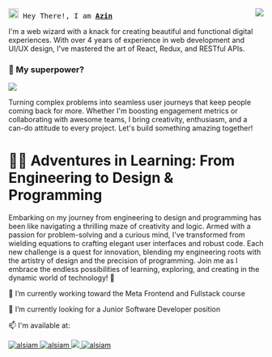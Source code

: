 <!--
**azinmbd/azinmbd** is a ✨ _special_ ✨ repository because its `README.md` (this file) appears on your GitHub profile.

Here are some ideas to get you started:

- 🔭 I’m currently working on ...
- 🌱 I’m currently learning ...
- 👯 I’m looking to collaborate on ...
- 🤔 I’m looking for help with ...
- 💬 Ask me about ...
- 📫 How to reach me: ...
- 😄 Pronouns: ...
- ⚡ Fun fact: ...
-->


<div >
  <samp align="left">
    <img src="https://raw.githubusercontent.com/MartinHeinz/MartinHeinz/master/wave.gif" width="20px"> Hey There!, I am
    <b><a target="_blank" href="https://azinmobed.com">Azin</a></b>
  </samp>
  <img align="right" src="https://komarev.com/ghpvc/?username=azinmbd&label=Visitors&color=8A2BE2&style=for-the-badge" />
</div>






I'm a web wizard with a knack for creating beautiful and functional digital experiences. With over 4 years of experience in web development and UI/UX design, I've mastered the art of React, Redux, and RESTful APIs. 

<h3 align="left">
  👯 My superpower? 
</h3>

<img src="/assets/images/horizontal-divider-gradient.gif">

Turning complex problems into seamless user journeys that keep people coming back for more. Whether I'm boosting engagement metrics or collaborating with awesome teams, I bring creativity, enthusiasm, and a can-do attitude to every project. Let's build something amazing together!

# 👩‍🎓 Adventures in Learning: From Engineering to Design & Programming
Embarking on my journey from engineering to design and programming has been like navigating a thrilling maze of creativity and logic. Armed with a passion for problem-solving and a curious mind, I've transformed from wielding equations to crafting elegant user interfaces and robust code. Each new challenge is a quest for innovation, blending my engineering roots with the artistry of design and the precision of programming. Join me as I embrace the endless possibilities of learning, exploring, and creating in the dynamic world of technology! 🌟


🌱 I’m currently working toward the Meta Frontend and Fullstack course

🔭 I’m currently looking for a Junior Software Developer position

📫 I'm available at:
<p align="left">
 <a href="https://azinmobed.com" target="blank">
  <img src="https://img.shields.io/badge/Website-DC143C?style=for-the-badge&logo=medium&logoColor=white" alt="alsiam" />
 </a>
 <a href=" https://www.linkedin.com/in/azin-mobedmehdiabadi/" target="_blank">
  <img src="https://img.shields.io/badge/LinkedIn-0077B5?style=for-the-badge&logo=linkedin&logoColor=white" alt="alsiam"/>
 </a>
<a href="mailto:azin.moubed@gmail.com" target="_blank">
  <img src="https://img.shields.io/badge/Gmail-D14836?style=for-the-badge&logo=gmail&logoColor=white" />
</a>
 <a href="https://dribbble.com/azin-mobedmehdiabadi" target="_blank">
  <img src="https://img.shields.io/badge/Dribble-EA4C89?style=for-the-badge&logo=dribbble&logoColor=white" alt="alsiam" />
 </a> 

</p>
<br />






